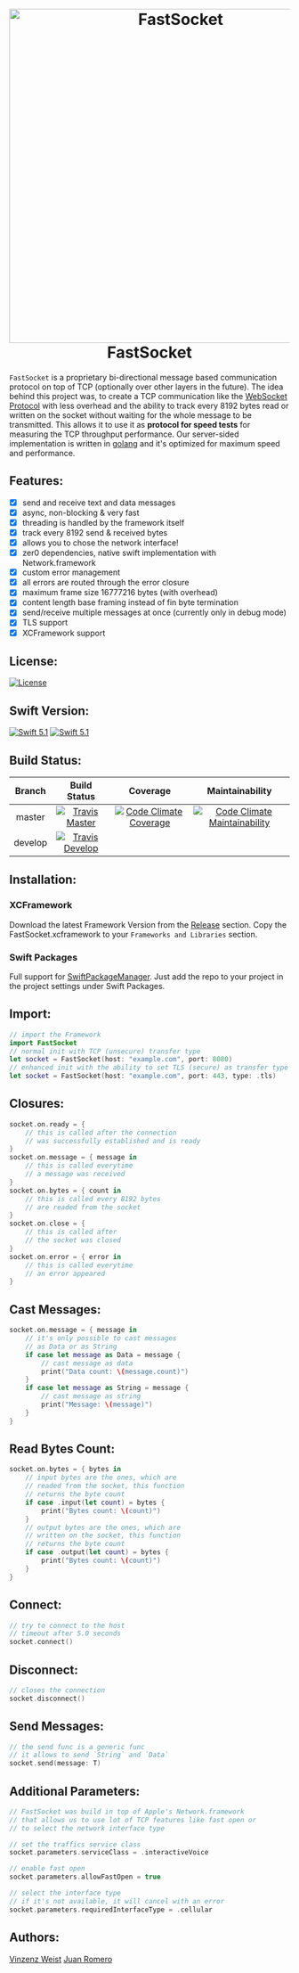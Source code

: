 <div align="center">
    <h1>
        <br>
            <a href="https://github.com/Vinz1911/FastSocket"><img src="http://weist.it/content/assets/images/fastsocket.svg" alt="FastSocket" width="600"></a>
        <br>
            FastSocket
        <br>
    </h1>
</div>

`FastSocket` is a proprietary bi-directional message based communication protocol on top of TCP (optionally over other layers in the future). The idea behind this project was, to create a TCP communication like the [WebSocket Protocol](https://tools.ietf.org/html/rfc6455) with less overhead and the ability to track every 8192 bytes read or written on the socket without waiting for the whole message to be transmitted. This allows it to use it as **protocol for speed tests** for measuring the TCP throughput performance. Our server-sided implementation is written in [golang](https://golang.org/) and it's optimized for maximum speed and performance.

## Features:

- [X] send and receive text and data messages
- [X] async, non-blocking & very fast
- [X] threading is handled by the framework itself
- [X] track every 8192 send & received bytes
- [X] allows you to chose the network interface!
- [X] zer0 dependencies, native swift implementation with Network.framework
- [X] custom error management
- [X] all errors are routed through the error closure
- [X] maximum frame size 16777216 bytes (with overhead)
- [X] content length base framing instead of fin byte termination
- [X] send/receive multiple messages at once (currently only in debug mode)
- [X] TLS support
- [X] XCFramework support

## License:
[![License](https://img.shields.io/badge/license-GPLv3-blue.svg?longCache=true&style=flat)](https://github.com/Vinz1911/FastSocket/blob/master/LICENSE)

## Swift Version:
[![Swift 5.1](https://img.shields.io/badge/Swift-5.1-orange.svg?logo=swift&style=flat)](https://swift.org) [![Swift 5.1](https://img.shields.io/badge/SPM-Support-orange.svg?logo=swift&style=flat)](https://swift.org)

## Build Status:
|  Branch |                                                                                     Build Status                                                                                    |                                                                                                    Coverage                                                                                                   |                                                                                              Maintainability                                                                                              |
|:-------:|:-----------------------------------------------------------------------------------------------------------------------------------------------------------------------------------:|:-------------------------------------------------------------------------------------------------------------------------------------------------------------------------------------------------------------:|:---------------------------------------------------------------------------------------------------------------------------------------------------------------------------------------------------------:|
|  master |   [![Travis Master](https://img.shields.io/travis/Vinz1911/FastSocket/master.svg?label=master&logo=travis&style=flat)](https://travis-ci.org/Vinz1911/FastSocket/builds)   | [![Code Climate Coverage](https://img.shields.io/codeclimate/coverage/Vinz1911/FastSocket.svg?color=brightgreen&logo=code%20climate&style=flat)](https://codeclimate.com/github/Vinz1911/FastSocket) | [![Code Climate Maintainability](https://img.shields.io/codeclimate/maintainability/Vinz1911/FastSocket.svg?logo=Code%20Climate&style=flat)](https://codeclimate.com/github/Vinz1911/FastSocket) |
| develop |  [![Travis Develop](https://img.shields.io/travis/Vinz1911/FastSocket/develop.svg?label=develop&logo=travis&style=flat)](https://travis-ci.org/Vinz1911/FastSocket/builds) |                                                                                                                                                                                                               |                                                                                                                                                                                                           |

## Installation:
### XCFramework
Download the latest Framework Version from the [Release](https://github.com/Vinz1911/FastSocket/releases) section. 
Copy the FastSocket.xcframework to your `Frameworks and Libraries` section.

### Swift Packages
Full support for [SwiftPackageManager](https://developer.apple.com/documentation/swift_packages). Just add the repo to your project in the project settings under Swift Packages.

## Import:
```swift
// import the Framework
import FastSocket
// normal init with TCP (unsecure) transfer type
let socket = FastSocket(host: "example.com", port: 8080)
// enhanced init with the ability to set TLS (secure) as transfer type
let socket = FastSocket(host: "example.com", port: 443, type: .tls)
```

## Closures:
```swift
socket.on.ready = {
    // this is called after the connection
    // was successfully established and is ready
}
socket.on.message = { message in
    // this is called everytime
    // a message was received
}
socket.on.bytes = { count in
    // this is called every 8192 bytes
    // are readed from the socket
}
socket.on.close = {
    // this is called after
    // the socket was closed
}
socket.on.error = { error in
    // this is called everytime
    // an error appeared
}
```

## Cast Messages:
```swift
socket.on.message = { message in
    // it's only possible to cast messages
    // as Data or as String
    if case let message as Data = message {
        // cast message as data
        print("Data count: \(message.count)")
    }
    if case let message as String = message {
        // cast message as string
        print("Message: \(message)")
    }
}
```

## Read Bytes Count:
```swift
socket.on.bytes = { bytes in
    // input bytes are the ones, which are
    // readed from the socket, this function
    // returns the byte count
    if case .input(let count) = bytes {
        print("Bytes count: \(count)")
    }
    // output bytes are the ones, which are
    // written on the socket, this function
    // returns the byte count
    if case .output(let count) = bytes {
        print("Bytes count: \(count)")
    }
}
```

## Connect:
```swift
// try to connect to the host
// timeout after 5.0 seconds
socket.connect()
```

## Disconnect:
```swift
// closes the connection
socket.disconnect()

```

## Send Messages:
```swift
// the send func is a generic func
// it allows to send `String` and `Data`
socket.send(message: T)
```

## Additional Parameters:
```swift
// FastSocket was build in top of Apple's Network.framework
// that allows us to use lot of TCP features like fast open or
// to select the network interface type

// set the traffics service class
socket.parameters.serviceClass = .interactiveVoice

// enable fast open
socket.parameters.allowFastOpen = true

// select the interface type
// if it's not available, it will cancel with an error
socket.parameters.requiredInterfaceType = .cellular
```

## Authors:
[Vinzenz Weist](https://github.com/Vinz1911)
[Juan Romero](https://github.com/rukano)
